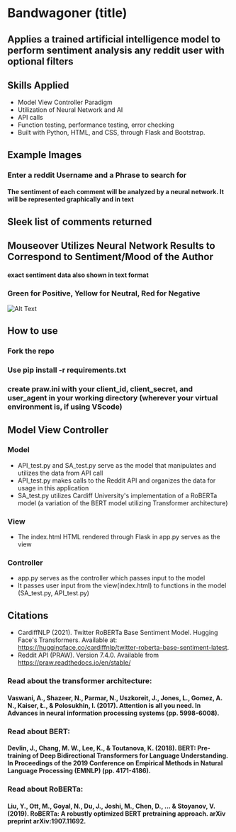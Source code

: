 # Bandwagoner (title)
## Applies a trained artificial intelligence model to perform sentiment analysis any reddit user with optional filters
## Skills Applied

- Model View Controller Paradigm
- Utilization of Neural Network and AI
- API calls
- Function testing, performance testing, error checking
- Built with Python, HTML, and CSS, through Flask and Bootstrap.


## Example Images

### Enter a reddit Username and a Phrase to search for
#### The sentiment of each comment will be analyzed by a neural network. It will be represented graphically and in text
## Sleek list of comments returned
## Mouseover Utilizes Neural Network Results to  Correspond to Sentiment/Mood of the Author
#### exact sentiment data also shown in text format
### Green for Positive, Yellow for Neutral, Red for Negative

![Alt Text](./readmeimages/demo.gif)

## How to use
### Fork the repo
### Use pip install -r requirements.txt
### create praw.ini with your client_id, client_secret, and user_agent in your working directory (wherever your virtual environment is, if using VScode)






## Model View Controller
### Model
- API_test.py and SA_test.py serve as the model that manipulates and utilizes the data from API call
- API_test.py makes calls to the Reddit API and organizes the data for usage in this application
- SA_test.py utilizes Cardiff University's implementation of a RoBERTa model (a variation of the BERT model utilizing Transformer architecture)
### View
- The index.html HTML rendered through Flask in app.py serves as the view
### Controller
- app.py serves as the controller which passes input to the model
- It passes user input from the view(index.html) to functions in the model (SA_test.py, API_test.py)



## Citations
- CardiffNLP (2021). Twitter RoBERTa Base Sentiment Model. Hugging Face's Transformers. Available at: https://huggingface.co/cardiffnlp/twitter-roberta-base-sentiment-latest. 
- Reddit API (PRAW). Version 7.4.0. Available from https://praw.readthedocs.io/en/stable/
### Read about the transformer architecture:
#### Vaswani, A., Shazeer, N., Parmar, N., Uszkoreit, J., Jones, L., Gomez, A. N., Kaiser, Ł., & Polosukhin, I. (2017). Attention is all you need. In Advances in neural information processing systems (pp. 5998-6008).
### Read about BERT:
#### Devlin, J., Chang, M. W., Lee, K., & Toutanova, K. (2018). BERT: Pre-training of Deep Bidirectional Transformers for Language Understanding. In Proceedings of the 2019 Conference on Empirical Methods in Natural Language Processing (EMNLP) (pp. 4171-4186).
### Read about RoBERTa:
#### Liu, Y., Ott, M., Goyal, N., Du, J., Joshi, M., Chen, D., ... & Stoyanov, V. (2019). RoBERTa: A robustly optimized BERT pretraining approach. arXiv preprint arXiv:1907.11692.


